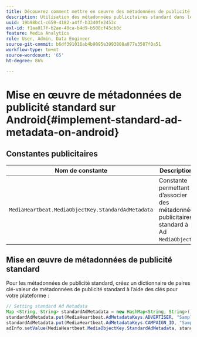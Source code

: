 ```yaml
---
title: Découvrez comment mettre en oeuvre des métadonnées de publicité standard sur Android
description: Utilisation des métadonnées publicitaires standard dans le suivi des publicités sur Android.
uuid: 19b98bc1-c659-4182-a4ff-b3340fe2453c
exl-id: f1aa017f-b2ae-40ca-b4d9-b508cf45cb0c
feature: Media Analytics
role: User, Admin, Data Engineer
source-git-commit: b6df391016ab4b9095e3993808a877e3587f0a51
workflow-type: tm+mt
source-wordcount: '65'
ht-degree: 86%

---
```


# Mise en œuvre de métadonnées de publicité standard sur Android{#implement-standard-ad-metadata-on-android}

## Constantes publicitaires

| Nom de constante | Description   |
|---|---|
| `MediaHeartbeat.MediaObjectKey.StandardAdMetadata` | Constante permettant d’associer des métadonnées publicitaires standard à Ad `MediaObject`. |

## Mise en œuvre de métadonnées de publicité standard

Pour les métadonnées de publicité standard, créez un dictionnaire de paires clé-valeur de métadonnées de publicité standard à l’aide des clés pour votre plateforme :

```java
// Setting standard Ad Metadata 
Map <String, String> standardAdMetadata = new HashMap<String, String>(); 
standardAdMetadata.put(MediaHeartbeat.AdMetadataKeys.ADVERTISER, "Sample Advertiser"); 
standardAdMetadata.put(MediaHeartbeat.AdMetadataKeys.CAMPAIGN_ID, "Sample Campaign"); 
adInfo.setValue(MediaHeartbeat.MediaObjectKey.StandardAdMetadata, standardAdMetadata); 
```
